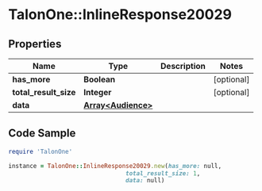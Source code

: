 # TalonOne::InlineResponse20029

## Properties

Name | Type | Description | Notes
------------ | ------------- | ------------- | -------------
**has_more** | **Boolean** |  | [optional] 
**total_result_size** | **Integer** |  | [optional] 
**data** | [**Array&lt;Audience&gt;**](Audience.md) |  | 

## Code Sample

```ruby
require 'TalonOne'

instance = TalonOne::InlineResponse20029.new(has_more: null,
                                 total_result_size: 1,
                                 data: null)
```


